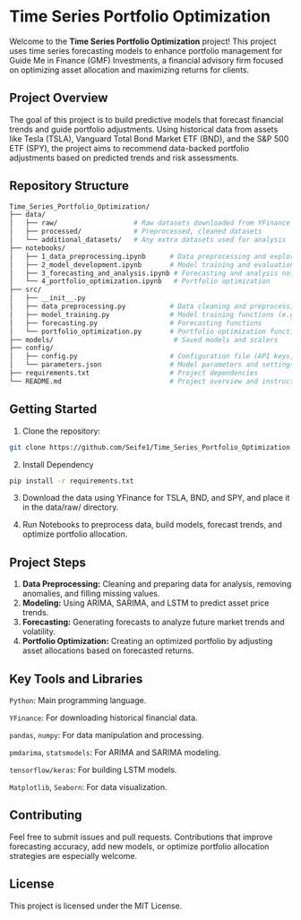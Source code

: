 # Time Series Portfolio Optimization

Welcome to the **Time Series Portfolio Optimization** project! This project uses time series forecasting models to enhance portfolio management for Guide Me in Finance (GMF) Investments, a financial advisory firm focused on optimizing asset allocation and maximizing returns for clients.

## Project Overview

The goal of this project is to build predictive models that forecast financial trends and guide portfolio adjustments. Using historical data from assets like Tesla (TSLA), Vanguard Total Bond Market ETF (BND), and the S&P 500 ETF (SPY), the project aims to recommend data-backed portfolio adjustments based on predicted trends and risk assessments.

## Repository Structure
```bash
Time_Series_Portfolio_Optimization/
├── data/
│   ├── raw/                   # Raw datasets downloaded from YFinance
│   ├── processed/             # Preprocessed, cleaned datasets
│   └── additional_datasets/   # Any extra datasets used for analysis
├── notebooks/
│   ├── 1_data_preprocessing.ipynb      # Data preprocessing and exploratory analysis
│   ├── 2_model_development.ipynb       # Model training and evaluation
│   ├── 3_forecasting_and_analysis.ipynb # Forecasting and analysis notebook
│   └── 4_portfolio_optimization.ipynb   # Portfolio optimization
├── src/
│   ├── __init__.py
│   ├── data_preprocessing.py           # Data cleaning and preprocessing functions
│   ├── model_training.py               # Model training functions (e.g., ARIMA, LSTM)
│   ├── forecasting.py                  # Forecasting functions
│   └── portfolio_optimization.py       # Portfolio optimization functions
├── models/                              # Saved models and scalers
├── config/
│   ├── config.py                       # Configuration file (API keys, file paths)
│   └── parameters.json                 # Model parameters and settings
├── requirements.txt                    # Project dependencies
└── README.md                           # Project overview and instructions
```

## Getting Started
1. Clone the repository:
```bash
git clone https://github.com/Seife1/Time_Series_Portfolio_Optimization.git
```
2. Install Dependency
```bash
pip install -r requirements.txt
```
3. Download the data using YFinance for TSLA, BND, and SPY, and place it in the data/raw/ directory.

4. Run Notebooks to preprocess data, build models, forecast trends, and optimize portfolio allocation.

## Project Steps
1. **Data Preprocessing:** Cleaning and preparing data for analysis, removing anomalies, and filling missing values.
2. **Modeling:** Using ARIMA, SARIMA, and LSTM to predict asset price trends.
3. **Forecasting:** Generating forecasts to analyze future market trends and volatility.
4. **Portfolio Optimization:** Creating an optimized portfolio by adjusting asset allocations based on forecasted returns.

## Key Tools and Libraries
`Python`: Main programming language.

`YFinance`: For downloading historical financial data.

`pandas`, `numpy`: For data manipulation and processing.

`pmdarima`, `statsmodels`: For ARIMA and SARIMA modeling.

`tensorflow/keras`: For building LSTM models.

`Matplotlib`, `Seaborn`: For data visualization.

## Contributing
Feel free to submit issues and pull requests. Contributions that improve forecasting accuracy, add new models, or optimize portfolio allocation strategies are especially welcome.

## License
This project is licensed under the MIT License.
